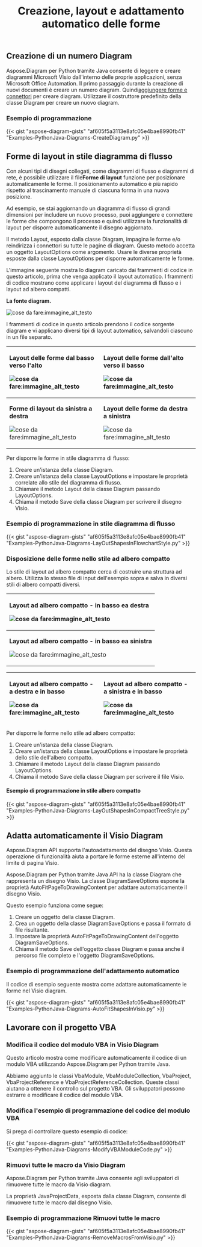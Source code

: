 ﻿---
title: Creazione, layout e adattamento automatico delle forme
type: docs
weight: 10
url: /it/python-java/create-layout-and-auto-fit-shapes/
---
## **Creazione di un numero Diagram**
 Aspose.Diagram per Python tramite Java consente di leggere e creare diagrammi Microsoft Visio dall'interno delle proprie applicazioni, senza Microsoft Office Automation. Il primo passaggio durante la creazione di nuovi documenti è creare un numero diagram. Quindi[aggiungere forme e connettori](/diagram/it/python-java/add-and-connect-visio-shapes/) per creare diagram. Utilizzare il costruttore predefinito della classe Diagram per creare un nuovo diagram.
### **Esempio di programmazione**
{{< gist "aspose-diagram-gists" "af605f5a3113e8afc05e4bae8990fb41" "Examples-PythonJava-Diagrams-CreateDiagram.py" >}}
## **Forme di layout in stile diagramma di flusso**
 Con alcuni tipi di disegni collegati, come diagrammi di flusso e diagrammi di rete, è possibile utilizzare il file**Forme di layout** funzione per posizionare automaticamente le forme. Il posizionamento automatico è più rapido rispetto al trascinamento manuale di ciascuna forma in una nuova posizione.

Ad esempio, se stai aggiornando un diagramma di flusso di grandi dimensioni per includere un nuovo processo, puoi aggiungere e connettere le forme che compongono il processo e quindi utilizzare la funzionalità di layout per disporre automaticamente il disegno aggiornato.

Il metodo Layout, esposto dalla classe Diagram, impagina le forme e/o reindirizza i connettori su tutte le pagine di diagram. Questo metodo accetta un oggetto LayoutOptions come argomento. Usare le diverse proprietà esposte dalla classe LayoutOptions per disporre automaticamente le forme.

L'immagine seguente mostra lo diagram caricato dai frammenti di codice in questo articolo, prima che venga applicato il layout automatico. I frammenti di codice mostrano come applicare i layout del diagramma di flusso e i layout ad albero compatti.

**La fonte diagram.** 

![cose da fare:immagine_alt_testo](create-layout-and-auto-fit-shapes_1.png)

I frammenti di codice in questo articolo prendono il codice sorgente diagram e vi applicano diversi tipi di layout automatico, salvandoli ciascuno in un file separato.

|<p>**Layout delle forme dal basso verso l'alto** </p><p>![cose da fare:immagine_alt_testo](create-layout-and-auto-fit-shapes_2.png)</p>|<p>**Layout delle forme dall'alto verso il basso** </p><p>![cose da fare:immagine_alt_testo](create-layout-and-auto-fit-shapes_3.png)</p>|
|:- |:- |
|<p>**Forme di layout da sinistra a destra** </p><p>![cose da fare:immagine_alt_testo](create-layout-and-auto-fit-shapes_4.png)</p>|<p>**Layout delle forme da destra a sinistra** </p><p>![cose da fare:immagine_alt_testo](create-layout-and-auto-fit-shapes_5.png)</p>|
Per disporre le forme in stile diagramma di flusso:

1. Creare un'istanza della classe Diagram.
1. Creare un'istanza della classe LayoutOptions e impostare le proprietà correlate allo stile del diagramma di flusso.
1. Chiamare il metodo Layout della classe Diagram passando LayoutOptions.
1. Chiama il metodo Save della classe Diagram per scrivere il disegno Visio.
### **Esempio di programmazione in stile diagramma di flusso**
{{< gist "aspose-diagram-gists" "af605f5a3113e8afc05e4bae8990fb41" "Examples-PythonJava-Diagrams-LayOutShapesInFlowchartStyle.py" >}}
### **Disposizione delle forme nello stile ad albero compatto**
Lo stile di layout ad albero compatto cerca di costruire una struttura ad albero. Utilizza lo stesso file di input dell'esempio sopra e salva in diversi stili di albero compatti diversi.

|<p>**Layout ad albero compatto - in basso ea destra** </p><p>![cose da fare:immagine_alt_testo](create-layout-and-auto-fit-shapes_6.png)</p>|
|:- |
|<p>**Layout ad albero compatto - in basso ea sinistra** </p><p>![cose da fare:immagine_alt_testo](create-layout-and-auto-fit-shapes_7.png)</p>|


|<p>**Layout ad albero compatto - a destra e in basso** </p><p>![cose da fare:immagine_alt_testo](create-layout-and-auto-fit-shapes_8.png)</p>|<p>**Layout ad albero compatto - a sinistra e in basso** </p><p>![cose da fare:immagine_alt_testo](create-layout-and-auto-fit-shapes_9.png)</p>|
|:- |:- |
Per disporre le forme nello stile ad albero compatto:

1. Creare un'istanza della classe Diagram.
1. Creare un'istanza della classe LayoutOptions e impostare le proprietà dello stile dell'albero compatto.
1. Chiamare il metodo Layout della classe Diagram passando LayoutOptions.
1. Chiama il metodo Save della classe Diagram per scrivere il file Visio.
#### **Esempio di programmazione in stile albero compatto**
{{< gist "aspose-diagram-gists" "af605f5a3113e8afc05e4bae8990fb41" "Examples-PythonJava-Diagrams-LayOutShapesInCompactTreeStyle.py" >}}
## **Adatta automaticamente il Visio Diagram**
Aspose.Diagram API supporta l'autoadattamento del disegno Visio. Questa operazione di funzionalità aiuta a portare le forme esterne all'interno del limite di pagina Visio.

Aspose.Diagram per Python tramite Java API ha la classe Diagram che rappresenta un disegno Visio. La classe DiagramSaveOptions espone la proprietà AutoFitPageToDrawingContent per adattare automaticamente il disegno Visio.

Questo esempio funziona come segue:

1. Creare un oggetto della classe Diagram.
1. Crea un oggetto della classe DiagramSaveOptions e passa il formato di file risultante.
1. Impostare la proprietà AutoFitPageToDrawingContent dell'oggetto DiagramSaveOptions.
1. Chiama il metodo Save dell'oggetto classe Diagram e passa anche il percorso file completo e l'oggetto DiagramSaveOptions.
### **Esempio di programmazione dell'adattamento automatico**
Il codice di esempio seguente mostra come adattare automaticamente le forme nel Visio diagram.

{{< gist "aspose-diagram-gists" "af605f5a3113e8afc05e4bae8990fb41" "Examples-PythonJava-Diagrams-AutoFitShapesInVisio.py" >}}
## **Lavorare con il progetto VBA**
### **Modifica il codice del modulo VBA in Visio Diagram**
Questo articolo mostra come modificare automaticamente il codice di un modulo VBA utilizzando Aspose.Diagram per Python tramite Java.

Abbiamo aggiunto le classi VbaModule, VbaModuleCollection, VbaProject, VbaProjectReference e VbaProjectReferenceCollection. Queste classi aiutano a ottenere il controllo sul progetto VBA. Gli sviluppatori possono estrarre e modificare il codice del modulo VBA.
### **Modifica l'esempio di programmazione del codice del modulo VBA**
Si prega di controllare questo esempio di codice:

{{< gist "aspose-diagram-gists" "af605f5a3113e8afc05e4bae8990fb41" "Examples-PythonJava-Diagrams-ModifyVBAModuleCode.py" >}}
### **Rimuovi tutte le macro da Visio Diagram**
Aspose.Diagram per Python tramite Java consente agli sviluppatori di rimuovere tutte le macro da Visio diagram.

La proprietà JavaProjectData, esposta dalla classe Diagram, consente di rimuovere tutte le macro dal disegno Visio.
### **Esempio di programmazione Rimuovi tutte le macro**
{{< gist "aspose-diagram-gists" "af605f5a3113e8afc05e4bae8990fb41" "Examples-PythonJava-Diagrams-RemoveMacrosFromVisio.py" >}}
